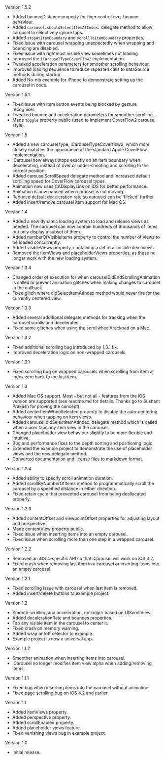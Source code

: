 Version 1.5.2

- Added bounceDistance property for finer control over bounce behaviour.
- Added `carousel:shouldSelectItemAtIndex:` delegate method to allow carousel to selectively ignore taps.
- Added `stopAtItemBoundary` and `scrollToItemBoundary` properties.
- Fixed issue with carousel wrapping unexpectedly when wrapping and bouncing are disabled.
- Fixed issue with rightmost visible view sometimes not loading.
- Improved the `iCarouselTypeCoverFlow2` implementation.
- Tweaked acceleration parameters for smoother scrolling behaviour.
- Improved loading sequence to reduce repeated calls to dataSource methods during startup.
- Added No-nib example for iPhone to demonstrate setting up the carousel in code.

Version 1.5.1

- Fixed issue with item button events being blocked by gesture recogniser.
- Tweaked bounce and acceleration parameters for smoother scrolling.
- Made `toggle` property public (used to implement CoverFlow2 carousel style).

Version 1.5

- Added a new carousel type, iCarouselTypeCoverflow2, which more closely matches the appearance of the standard Apple CoverFlow implementation.
- iCarousel now always stops exactly on an item boundary when decelerating, instead of over or under-shooting and scrolling to the correct position.
- Added carouselScrollSpeed delegate method and increased default scrolling speed for CoverFlow carousel types.
- Animation now uses CADisplayLink on iOS for better performance.
- Animation is now paused when carousel is not moving.
- Reduced default deceleration rate so carousel can be 'flicked' further.
- Added insert/remove carousel item support for Mac OS.

Version 1.4

- Added a new dynamic loading system to load and release views as needed. The carousel can now contain hundreds of thousands of items but only display a subset of them.
- Added numberOfVisibleItems property to control the number of views to be loaded concurrently.
- Added visibleViews property, containing a set of all visible item views.
- Removed the itemViews and placeholderViews properties, as these no longer work with the new loading system.

Version 1.3.4

- Changed order of execution for when carouselDidEndScrollingAnimation is called to prevent animation glitches when making changes to carousel in the callback.
- Fixed glitch where didSelectItemAtIndex method would never fire for the currently centered view.

Version 1.3.3

- Added several additional delegate methods for tracking when the carousel scrolls and decelerates.
- Fixed some glitches when using the scrollwheel/trackpad on a Mac.

Version 1.3.2

- Fixed additional scrolling bug introduced by 1.3.1 fix.
- Improved deceleration logic on non-wrapped carousels.

Version 1.3.1

- Fixed scrolling bug on wrapped carousels when scrolling from item at index zero back to the last item.

Version 1.3

- Added Mac OS support. Most - but not all - features from the iOS version are supported (see readme.md for details. Thanks go to Sushant Prakash for proving the concept).
- Added centerItemWhenSelected property to disable the auto-centering behaviour when tapping on item views.
- Added carousel:didSelectItemAtIndex: delegate method which is called when a user taps any item view in the carousel.
- Changed placeholder view behaviour slightly to be more flexible and intuitive.
- Bug and performance fixes to the depth sorting and positioning logic.
- Extended the example project to demonstrate the use of placeholder views and the new delegate method.
- Converted documentation and license files to markdown format.

Version 1.2.4

- Added ability to specify scroll animation duration.
- Added scrollByNumberOfItems method to programmatically scroll the carousel by a specified distance in either direction.
- Fixed retain cycle that prevented carousel from being deallocated properly.

Version 1.2.3

- Added contentOffset and viewpointOffset properties for adjusting layout and perspective.
- Made contentView property public.
- Fixed issue when inserting items into an empty carousel.
- Fixed issue when scrolling more than one step in a wrapped carousel.

Version 1.2.2

- Removed an iOS 4-specific API so that iCarousel will work on iOS 3.2.
- Fixed crash when removing last item in a carousel or inserting items into an empty carousel.

Version 1.2.1

- Fixed scrolling issue with carousel when last item is removed.
- Added insert/delete buttons to example project.

Version 1.2

- Smooth scrolling and acceleration, no longer based on UIScrollView.
- Added decelerationRate and bounces properties.
- Tap any visible item in the carousel to center it.
- Fixed crash on memory warning.
- Added wrap on/off selector to example.
- Example project is now a universal app.

Version 1.1.2

- Smoother animation when inserting items into carousel.
- iCarousel no longer modifies item view alpha when adding/removing items.

Version 1.1.1

- Fixed bug when inserting items into the carousel without animation.
- Fixed page scrolling bug on iOS 4.2 and earlier.

Version 1.1

- Added itemViews property.
- Added perspective property.
- Added scrollEnabled property.
- Added placeholder views feature.
- Fixed vanishing views bug in example project.

Version 1.0

- Initial release.